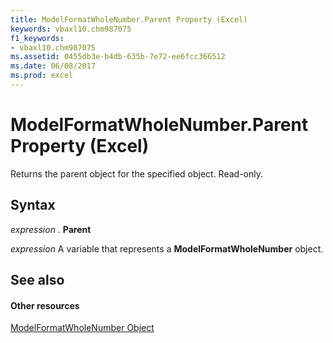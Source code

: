 ```yaml
---
title: ModelFormatWholeNumber.Parent Property (Excel)
keywords: vbaxl10.chm987075
f1_keywords:
- vbaxl10.chm987075
ms.assetid: 0455db3e-b4db-635b-7e72-ee6fcc366512
ms.date: 06/08/2017
ms.prod: excel
---
```



# ModelFormatWholeNumber.Parent Property (Excel)

Returns the parent object for the specified object. Read-only.


## Syntax

 _expression_ . **Parent**

 _expression_ A variable that represents a **ModelFormatWholeNumber** object.


## See also


#### Other resources


[ModelFormatWholeNumber Object](Excel.modelformatwholenumber.md)


